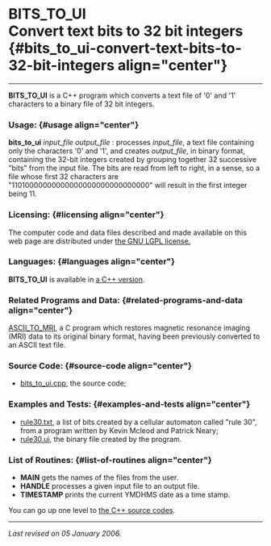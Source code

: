 BITS\_TO\_UI\
Convert text bits to 32 bit integers {#bits_to_ui-convert-text-bits-to-32-bit-integers align="center"}
====================================

------------------------------------------------------------------------

**BITS\_TO\_UI** is a C++ program which converts a text file of '0' and
'1' characters to a binary file of 32 bit integers.

### Usage: {#usage align="center"}

 **bits\_to\_ui** *input\_file* *output\_file* 
:   processes *input\_file*, a text file containing only the characters
    '0' and '1', and creates *output\_file*, in binary format,
    containing the 32-bit integers created by grouping together 32
    successive "bits" from the input file. The bits are read from left
    to right, in a sense, so a file whose first 32 characters are
    "11010000000000000000000000000000" will result in the first integer
    being 11.

### Licensing: {#licensing align="center"}

The computer code and data files described and made available on this
web page are distributed under [the GNU LGPL
license.](../../txt/gnu_lgpl.txt)

### Languages: {#languages align="center"}

**BITS\_TO\_UI** is available in [a C++
version](../../cpp_src/bits_to_ui/bits_to_ui.html).

### Related Programs and Data: {#related-programs-and-data align="center"}

[ASCII\_TO\_MRI](../../c_src/ascii_to_mri/ascii_to_mri.html), a C
program which restores magnetic resonance imaging (MRI) data to its
original binary format, having been previously converted to an ASCII
text file.

### Source Code: {#source-code align="center"}

-   [bits\_to\_ui.cpp](bits_to_ui.cpp), the source code;

### Examples and Tests: {#examples-and-tests align="center"}

-   [rule30.txt](rule30.txt), a list of bits created by a cellular
    automaton called "rule 30", from a program written by Kevin Mcleod
    and Patrick Neary;
-   [rule30.ui](rule30.ui), the binary file created by the program.

### List of Routines: {#list-of-routines align="center"}

-   **MAIN** gets the names of the files from the user.
-   **HANDLE** processes a given input file to an output file.
-   **TIMESTAMP** prints the current YMDHMS date as a time stamp.

You can go up one level to [the C++ source codes](../cpp_src.html).

------------------------------------------------------------------------

*Last revised on 05 January 2006.*
